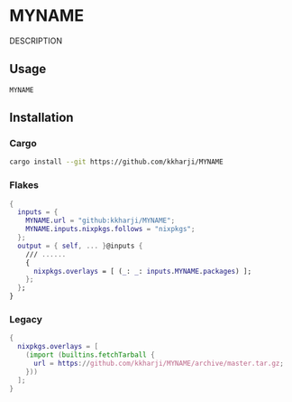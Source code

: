 # MYNAME
DESCRIPTION

## Usage
```
MYNAME
```
## Installation

### Cargo

```bash
cargo install --git https://github.com/kkharji/MYNAME
```

### Flakes

```nix
{
  inputs = {
    MYNAME.url = "github:kkharji/MYNAME";
    MYNAME.inputs.nixpkgs.follows = "nixpkgs";
  };
  output = { self, ... }@inputs {
    /// ......
    {
      nixpkgs.overlays = [ (_: _: inputs.MYNAME.packages) ];
    };
  };
}
```

### Legacy

```nix
{
  nixpkgs.overlays = [
    (import (builtins.fetchTarball {
      url = https://github.com/kkharji/MYNAME/archive/master.tar.gz;
    }))
  ];
}
```

